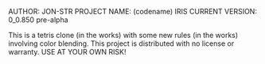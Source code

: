 AUTHOR: JON-STR
PROJECT NAME: (codename) IRIS
CURRENT VERSION: 0_0.850 pre-alpha

This is a tetris clone (in the works) with some new rules (in the works) involving color blending. This project is distributed with no license or warranty. USE AT YOUR OWN RISK!
